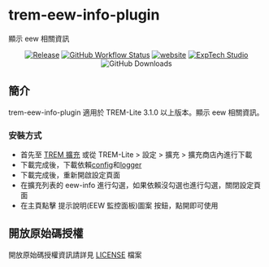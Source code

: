 # trem-eew-info-plugin
顯示 eew 相關資訊

<div align="center">
<a href="https://github.com/ExpTechTW/trem-eew-info-plugin/releases/latest"><img alt="Release" src="https://img.shields.io/github/v/release/ExpTechTW/trem-eew-info-plugin"></a>
<a href="https://github.com/ExpTechTW/TREM-Lite/actions/workflows/github_actions.yml"><img alt="GitHub Workflow Status" src="https://github.com/ExpTechTW/TREM-Lite/actions/workflows/github_actions.yml/badge.svg"></a>
<a href="https://exptech.dev/trem"><img alt="website" src="https://img.shields.io/badge/website-exptech.dev-purple.svg"></a>
<a href="https://discord.gg/5dbHqV8ees"><img alt="ExpTech Studio"  src="https://img.shields.io/discord/926545182407688273?color=%235865F2&logo=discord&logoColor=white"></a>
<img alt="GitHub Downloads" src="https://img.shields.io/github/downloads/ExpTechTW/trem-eew-info-plugin/total">
</div>

## 簡介

trem-eew-info-plugin 適用於 TREM-Lite 3.1.0 以上版本。顯示 eew 相關資訊。

### 安裝方式

- 首先至 [TREM 擴充](https://exptechtw.github.io/trem-plugins/) 或從 TREM-Lite > 設定 > 擴充 > 擴充商店內進行下載
- 下載完成後，下載依賴[config](https://github.com/ExpTechTW/trem-config-plugin)和[logger](https://github.com/ExpTechTW/trem-logger-plugin)
- 下載完成後，重新開啟設定頁面
- 在擴充列表的 eew-info 進行勾選，如果依賴沒勾選也進行勾選，關閉設定頁面
- 在主頁點擊 提示說明(EEW 監控面板)圖案 按鈕，點開即可使用

## 開放原始碼授權

開放原始碼授權資訊請詳見 [LICENSE](LICENSE) 檔案
